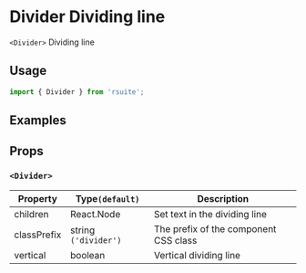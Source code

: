 # Divider Dividing line

`<Divider>` Dividing line

## Usage

```js
import { Divider } from 'rsuite';
```

## Examples

<!--{demo}-->

## Props

### `<Divider>`

| Property    | Type`(default)`      | Description                           |
| ----------- | -------------------- | ------------------------------------- |
| children    | React.Node           | Set text in the dividing line         |
| classPrefix | string `('divider')` | The prefix of the component CSS class |
| vertical    | boolean              | Vertical dividing line                |
